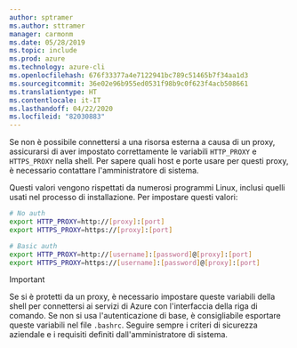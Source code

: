 ```yaml
---
author: sptramer
ms.author: sttramer
manager: carmonm
ms.date: 05/28/2019
ms.topic: include
ms.prod: azure
ms.technology: azure-cli
ms.openlocfilehash: 676f33377a4e7122941bc789c51465b7f34aa1d3
ms.sourcegitcommit: 36e02e96b955ed0531f98b9c0f623f4acb508661
ms.translationtype: HT
ms.contentlocale: it-IT
ms.lasthandoff: 04/22/2020
ms.locfileid: "82030883"
---
```

Se non è possibile connettersi a una risorsa esterna a causa di un proxy, assicurarsi di aver impostato correttamente le variabili `HTTP_PROXY` e `HTTPS_PROXY` nella shell. Per sapere quali host e porte usare per questi proxy, è necessario contattare l'amministratore di sistema.

Questi valori vengono rispettati da numerosi programmi Linux, inclusi quelli usati nel processo di installazione. Per impostare questi valori:

```bash
# No auth
export HTTP_PROXY=http://[proxy]:[port]
export HTTPS_PROXY=https://[proxy]:[port]

# Basic auth
export HTTP_PROXY=http://[username]:[password]@[proxy]:[port]
export HTTPS_PROXY=https://[username]:[password]@[proxy]:[port]
```

> [!IMPORTANT]
> Se si è protetti da un proxy, è necessario impostare queste variabili della shell per connettersi ai servizi di Azure con l'interfaccia della riga di comando.
> Se non si usa l'autenticazione di base, è consigliabile esportare queste variabili nel file `.bashrc`.
> Seguire sempre i criteri di sicurezza aziendale e i requisiti definiti dall'amministratore di sistema.
